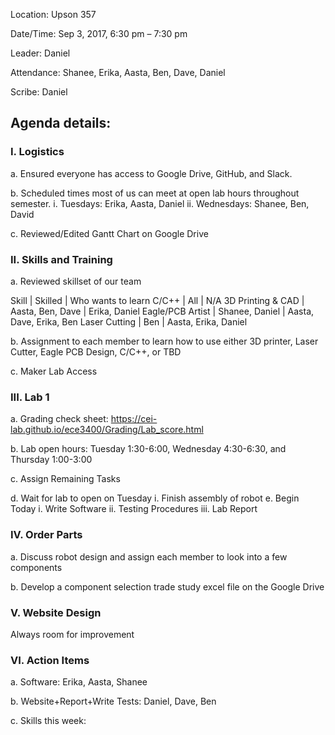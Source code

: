 Location: Upson 357

Date/Time: Sep 3, 2017, 6:30 pm – 7:30 pm

Leader: Daniel

Attendance: Shanee, Erika, Aasta, Ben, Dave, Daniel

Scribe: Daniel

## Agenda details:

### I. Logistics
  a. Ensured everyone has access to Google Drive, GitHub, and Slack.
  
  b. Scheduled times most of us can meet at open lab hours throughout semester.
    i. Tuesdays: Erika, Aasta, Daniel
    ii. Wednesdays: Shanee, Ben, David
  
  c. Reviewed/Edited Gantt Chart on Google Drive

### II. Skills and Training
  a. Reviewed skillset of our team
  
  Skill             |         Skilled         |      Who wants to learn
  C/C++             |           All           |             N/A
  3D Printing & CAD |     Aasta, Ben, Dave    |        Erika, Daniel
  Eagle/PCB Artist  |      Shanee, Daniel     |     Aasta, Dave, Erika, Ben
  Laser Cutting     |           Ben           |       Aasta, Erika, Daniel
  

  b. Assignment to each member to learn how to use either 3D printer, Laser Cutter, Eagle PCB Design, C/C++, or TBD
  
  c. Maker Lab Access

### III. Lab 1
  a. Grading check sheet: https://cei-lab.github.io/ece3400/Grading/Lab_score.html

  b. Lab open hours: Tuesday 1:30-6:00, Wednesday 4:30-6:30, and Thursday 1:00-3:00

  c. Assign Remaining Tasks
  
  d. Wait for lab to open on Tuesday
    i. Finish assembly of robot
  e. Begin Today
    i. Write Software
    ii. Testing Procedures
    iii. Lab Report

### IV. Order Parts
  a. Discuss robot design and assign each member to look into a few components

  b. Develop a component selection trade study excel file on the Google Drive

### V. Website Design
Always room for improvement

### VI. Action Items
  a. Software: Erika, Aasta, Shanee

  b. Website+Report+Write Tests: Daniel, Dave, Ben

  c. Skills this week: 
